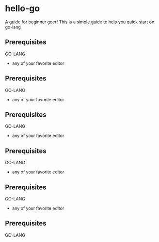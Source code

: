 # hello-go

A guide for beginner goer!
This is a simple guide to help you quick start on go-lang

## Prerequisites
GO-LANG

* any of your favorite editor 




## Prerequisites
GO-LANG

* any of your favorite editor 



## Prerequisites
GO-LANG

* any of your favorite editor 


## Prerequisites
GO-LANG

* any of your favorite editor 


## Prerequisites
GO-LANG

* any of your favorite editor 


## Prerequisites
GO-LANG



